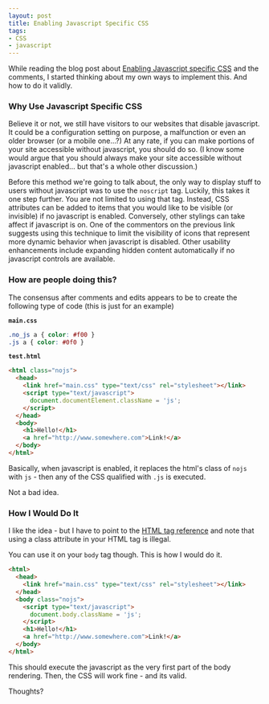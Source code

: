 ```yaml
---
layout: post
title: Enabling Javascript Specific CSS
tags:
- CSS
- javascript
---
```

While reading the blog post about [Enabling Javascript specific CSS](http://greatwebguy.com/programming/dom/enable-javascript-specific-css-with-one-line-of-jquery/) and the comments, I started thinking about my own ways to implement this.  And how to do it validly.

### Why Use Javascript Specific CSS

Believe it or not, we still have visitors to our websites that disable javascript.  It could be a configuration setting on purpose, a malfunction or even an older browser (or a mobile one...?)  At any rate, if you can make portions of your site accessible without javascript, you should do so.  (I know some would argue that you should always make your site accessible without javascript enabled... but that's a whole other discussion.)

Before this method we're going to talk about, the only way to display stuff to users without javascript was to use the `noscript` tag.  Luckily, this takes it one step further.  You are not limited to using that tag.  Instead, CSS attributes can be added to items that you would like to be visible (or invisible) if no javascript is enabled.  Conversely, other stylings can take affect if javascript is on.  One of the commentors on the previous link suggests using this technique to limit the visibility of icons that represent more dynamic behavior when javascript is disabled.  Other usability enhancements include expanding hidden content automatically if no javascript controls are available.

### How are people doing this?

The consensus after comments and edits appears to be to create the following type of code (this is just for an example)

**`main.css`**

```css
.no_js a { color: #f00 }
.js a { color: #0f0 }
```

**`test.html`**

```html
<html class="nojs">
  <head>
    <link href="main.css" type="text/css" rel="stylesheet"></link>
    <script type="text/javascript">
      document.documentElement.className = 'js';
    </script>
  </head>
  <body>
    <h1>Hello!</h1>
    <a href="http://www.somewhere.com">Link!</a>
  </body>
</html>
```

Basically, when javascript is enabled, it replaces the html's class of `nojs` with `js`  - then any of the CSS qualified with `.js` is executed.

Not a bad idea.

### How I Would Do It

I like the idea - but I have to point to the [HTML tag reference](http://www.w3.org/TR/html4/struct/global.html#h-7.3) and note that using a class attribute in your HTML tag is illegal.

You can use it on your `body` tag though.  This is how I would do it.

```html
<html>
  <head>
    <link href="main.css" type="text/css" rel="stylesheet"></link>
  </head>
  <body class="nojs">
    <script type="text/javascript">
      document.body.className = 'js';
    </script>
    <h1>Hello!</h1>
    <a href="http://www.somewhere.com">Link!</a>
  </body>
</html>
```

This should execute the javascript as the very first part of the body rendering.  Then, the CSS will work fine - and its valid.

Thoughts?
